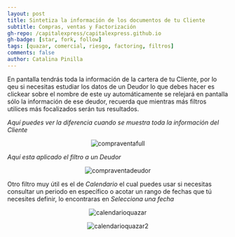 ```yaml
---
layout: post
title: Sintetiza la información de los documentos de tu Cliente
subtitle: Compras, ventas y Factorización
gh-repo: /capitalexpress/capitalexpress.github.io
gh-badge: [star, fork, follow]
tags: [quazar, comercial, riesgo, factoring, filtros]
comments: false
author: Catalina Pinilla
---
```


En pantalla tendrás toda la información de la cartera de tu Cliente, por lo qeu si necesitas estudiar los datos de un Deudor lo que debes hacer es clickear sobre el nombre de este uy automáticamente se relejará en pantalla sólo la información de ese deudor, recuerda que mientras más filtros utilices más focalizados serán tus resultados.

*Aquí puedes ver la diferencia cuando se muestra toda la información del Cliente*

<p align="center">
  <img src="https://cdn.capitalexpress.cl/img/compraventafull.png" alt="compraventafull">
</p>

*Aquí esta aplicado el filtro a un Deudor*

<p align="center">
  <img src="https://cdn.capitalexpress.cl/img/compraventadeudor.png" alt="compraventadeudor">
</p>

Otro filtro muy útil es el de *Calendario* el cual puedes usar si necesitas consultar un periodo en específico o acotar un rango de fechas que tú necesites definir, lo encontraras en *Selecciona una fecha*

<p align="center">
  <img src="https://cdn.capitalexpress.cl/img/calendarioquazar.png" alt="calendarioquazar">
</p>

<p align="center">
  <img src="https://cdn.capitalexpress.cl/img/calendarioquazar2.png" alt="calendarioquazar2">
</p>